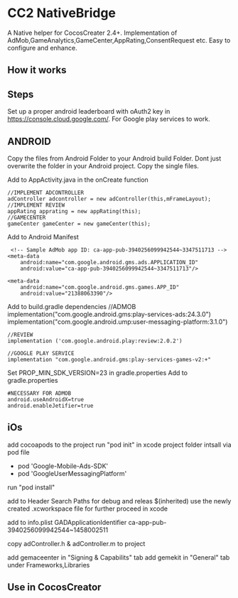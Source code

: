 # CC2 NativeBridge
A Native helper for CocosCreater 2.4+. Implementation of AdMob,GameAnalytics,GameCenter,AppRating,ConsentRequest etc.
Easy to configure and enhance.

## How it works

## Steps
Set up a proper android leaderboard with oAuth2 key in https://console.cloud.google.com/. For Google play services to work. 

## ANDROID
Copy the files from Android Folder to your Android build Folder. Dont just overwrite the folder in your Android project. Copy the single files.

Add to AppActivity.java in the onCreate function

    //IMPLEMENT ADCONTROLLER
    adController adcontroller = new adController(this,mFrameLayout);
    //IMPLEMENT REVIEW
    appRating apprating = new appRating(this);
    //GAMECENTER
    gameCenter gameCenter = new gameCenter(this);

Add to Android Manifest

     <!-- Sample AdMob app ID: ca-app-pub-3940256099942544~3347511713 -->
    <meta-data
        android:name="com.google.android.gms.ads.APPLICATION_ID"
        android:value="ca-app-pub-3940256099942544~3347511713"/>

    <meta-data 
        android:name="com.google.android.gms.games.APP_ID"
        android:value="21388063390"/>

Add to build.gradle dependencies
    //ADMOB
    implementation("com.google.android.gms:play-services-ads:24.3.0")
    implementation("com.google.android.ump:user-messaging-platform:3.1.0")

    //REVIEW
    implementation ('com.google.android.play:review:2.0.2')

    //GOOGLE PLAY SERVICE
    implementation "com.google.android.gms:play-services-games-v2:+"

Set PROP_MIN_SDK_VERSION=23 in gradle.properties
Add to gradle.properties
    
    #NECESSARY FOR ADMOB
    android.useAndroidX=true
    android.enableJetifier=true

## iOs
add cocoapods to the project
run "pod init" in xcode project folder
intsall via pod file
  - pod 'Google-Mobile-Ads-SDK'
  - pod 'GoogleUserMessagingPlatform'

run "pod install"

add to Header Search Paths for debug and releas
    $(inherited)
use the newly created .xcworkspace file for further proceed in xcode

add to info.plist
    <key>GADApplicationIdentifier</key>
    <string>ca-app-pub-3940256099942544~1458002511</string>

copy adController.h & adController.m to project

add gemaceenter in "Signing & Capabilits" tab
add gemekit in "General" tab under Frameworks,Libraries

## Use in CocosCreator